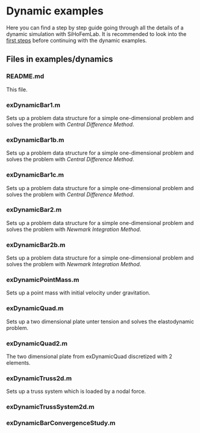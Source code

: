 # Dynamic examples

Here you can find a step by step guide going through all the details of a dynamic simulation with SiHoFemLab.
It is recommended to look into the [first steps](/examples/firstSteps) before continuing with the dynamic examples.

## Files in examples/dynamics

### README.md ###
This file.

### exDynamicBar1.m ###
Sets up a problem data structure for a simple one-dimensional problem and solves the problem with *Central Difference Method*.

### exDynamicBar1b.m ###
Sets up a problem data structure for a simple one-dimensional problem and solves the problem with *Central Difference Method*.

### exDynamicBar1c.m ###
Sets up a problem data structure for a simple one-dimensional problem and solves the problem with *Central Difference Method*.

### exDynamicBar2.m ###
Sets up a problem data structure for a simple one-dimensional problem and solves the problem with *Newmark Integration Method*.

### exDynamicBar2b.m ###
Sets up a problem data structure for a simple one-dimensional problem and solves the problem with *Newmark Integration Method*.

### exDynamicPointMass.m ###
Sets up a point mass with initial velocity under gravitation.

### exDynamicQuad.m ###
Sets up a two dimensional plate unter tension and solves the elastodynamic problem.

### exDynamicQuad2.m ###
The two dimensional plate from exDynamicQuad discretized with 2 elements.

### exDynamicTruss2d.m ###
Sets up a truss system which is loaded by a nodal force.

### exDynamicTrussSystem2d.m ###

### exDynamicBarConvergenceStudy.m ###